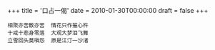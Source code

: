 +++
title = '口占一偈'
date = 2010-01-30T00:00:00
draft = false
+++

```text
相聚亦苦散亦苦  情花只作摧心杵
十戒十悲身零落  大观大梦泪飞舞
立雪回头莫嗔怨  原是江汀一沙渚
```
